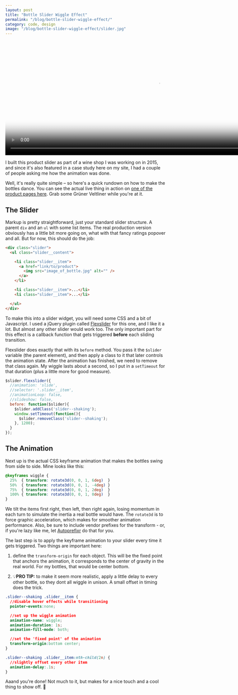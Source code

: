 ```yaml
---
layout: post
title: "Bottle Slider Wiggle Effect"
permalink: "/blog/bottle-slider-wiggle-effect/"
category: code, design
image: "/blog/bottle-slider-wiggle-effect/slider.jpg"
---
```


<div class="extend">
  <video poster="/project/weingut-huber/images/bottleslider-still.jpg" preload="" autoplay="autoplay" loop="loop" width="960" height="360">
    <source src="/project/weingut-huber/video/bottleslider.webm" type="video/webm" />
    <source src="/project/weingut-huber/video/bottleslider.mp4" type="video/mp4" />
  </video>
</div>

<p class="lead">I built this product slider as part of a wine shop I was working on in 2015, and since it's also featured in a case study here on my site, I had a couple of people asking me how the animation was done.</p>

Well, it's really quite simple &ndash; so here's a quick rundown on how to make the bottles dance. You can see the actual live thing in action on [one of the product pages here](http://www.weingut-huber.at/product/gruener-veltliner-alte-setzen-erste-lage-2015/). Grab some Grüner Veltliner while you're at it.

## The Slider

Markup is pretty straightforward, just your standard slider structure. A parent `div` and an `ul` with some list items. The real production version obviously has a little bit more going on, what with that fancy ratings popover and all. But for now, this should do the job:

```html
<div class="slider">
  <ul class="slider__content">

    <li class="slider__item">
      <a href="link/to/product">
        <img src="image_of_bottle.jpg" alt="" />
      </a>
    </li>

    <li class="slider__item">...</li>
    <li class="slider__item">...</li>

  </ul>
</div>
```

To make this into a slider widget, you will need some CSS and a bit of Javascript. I used a jQuery plugin called [Flexslider](https://github.com/woocommerce/FlexSlider) for this one, and I like it a lot. But almost any other slider would work too. The only important part for this effect is a callback function that gets triggered __before__ each sliding transition.

Flexslider does exactly that with its `before` method. You pass it the `$slider` variable (the parent element), and then apply a class to it that later controls the animation state. After the animation has finished, we need to remove that class again. My wiggle lasts about a second, so I put in a `setTimeout` for that duration (plus a little more for good measure).

```js
$slider.flexslider({
  //animation: 'slide',
  //selector: '.slider__item',
  //animationLoop: false,
  //slideshow: false,
  before: function($slider){
    $slider.addClass('slider--shaking');
    window.setTimeout(function(){
      $slider.removeClass('slider--shaking');
    }, 1200);
  }
});
```

## The Animation

Next up is the actual CSS keyframe animation that makes the bottles swing from side to side. Mine looks like this:

```css
@keyframes wiggle {
  25%  { transform: rotate3d(0, 0, 1, 6deg)  }
  50%  { transform: rotate3d(0, 0, 1, -4deg) }
  75%  { transform: rotate3d(0, 0, 1, 2deg)  }
  100% { transform: rotate3d(0, 0, 1, 0deg)  }
}
```

We tilt the items first right, then left, then right again, losing momentum in each turn to simulate the inertia a real bottle would have.
The `rotate3d` is to force graphic acceleration, which makes for smoother animation performance. Also, be sure to include vendor prefixes for the transform - or, if you're lazy like me, let [Autoprefixr](https://www.npmjs.com/package/gulp-autoprefixer) do that for you.

The last step is to apply the keyframe animation to your slider every time it gets triggered. 
Two things are important here: 

1) define the `transform-origin` for each object. This will be the fixed point that anchors the animation, it corresponds to the center of gravity in the real world. For my bottles, that would be center bottom.

2) 💡__PRO TIP:__ to make it seem more realistic, apply a little delay to every other bottle, so they dont all wiggle in unison. A small offset in timing does the trick. 

```css
.slider--shaking .slider__item {
  //disable hover effects while transitioning
  pointer-events:none;

  //set up the wiggle animation
  animation-name: wiggle;
  animation-duration: 1s;
  animation-fill-mode: both;

  //set the 'fixed point' of the animation
  transform-origin:bottom center;
}

.slider--shaking .slider__item:nth-child(2n) {
  //slightly offset every other item
  animation-delay:.1s;
}
```

Aaand you're done! Not much to it, but makes for a nice touch and a cool thing to show off. 🍾
